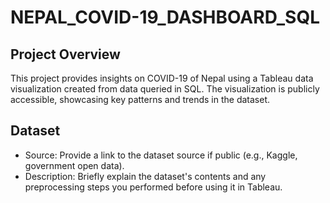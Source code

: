 # NEPAL_COVID-19_DASHBOARD_SQL

## Project Overview
This project provides insights on COVID-19 of Nepal using a Tableau data visualization created from data queried in SQL. The visualization is publicly accessible, showcasing key patterns and trends in the dataset.

## Dataset
- Source: Provide a link to the dataset source if public (e.g., Kaggle, government open data).
- Description: Briefly explain the dataset's contents and any preprocessing steps you performed before using it in Tableau.

